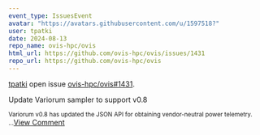 ```yaml
---
event_type: IssuesEvent
avatar: "https://avatars.githubusercontent.com/u/1597518?"
user: tpatki
date: 2024-08-13
repo_name: ovis-hpc/ovis
html_url: https://github.com/ovis-hpc/ovis/issues/1431
repo_url: https://github.com/ovis-hpc/ovis
---
```


<a href='https://github.com/tpatki' target='_blank'>tpatki</a> open issue <a href='https://github.com/ovis-hpc/ovis/issues/1431' target='_blank'>ovis-hpc/ovis#1431</a>.

<p>Update Variorum sampler to support v0.8</p><small>Variorum v0.8 has updated the JSON API for obtaining vendor-neutral power telemetry....</small><a href='https://github.com/ovis-hpc/ovis/issues/1431' target='_blank'>View Comment</a>